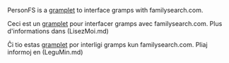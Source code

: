 
PersonFS is a [gramplet](https://www.gramps-project.org/wiki/index.php/Gramplets) to interface gramps with familysearch.com.

Ceci est un [gramplet](https://www.gramps-project.org/wiki/index.php/Gramplets) pour interfacer gramps avec familysearch.com.
Plus d'informations dans (LisezMoi.md)

Ĉi tio estas [gramplet](https://www.gramps-project.org/wiki/index.php/Gramplets) por interligi gramps kun familysearch.com.
Pliaj informoj en (LeguMin.md)
